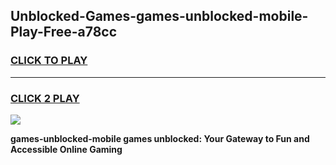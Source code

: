 
## Unblocked-Games-games-unblocked-mobile-Play-Free-a78cc
<h3>
<a href="https://premium76.site?title=games-unblocked-mobile&ref=17A">CLICK TO PLAY</a></h3>
<hr>

<h3>
<a href="https://premium76.site?title=games-unblocked-mobile&ref=17A">CLICK 2 PLAY</a>
  
</h3>

<a href="https://premium76.site?title=games-unblocked-mobile&ref=17A"><img src="https://clearcache.store/games.png"></a>


**games-unblocked-mobile games unblocked: Your Gateway to Fun and Accessible Online Gaming**
